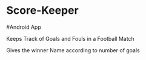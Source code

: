 # Score-Keeper
#Android App 



Keeps Track of Goals and Fouls in a Football Match



Gives the winner Name according to number of goals
